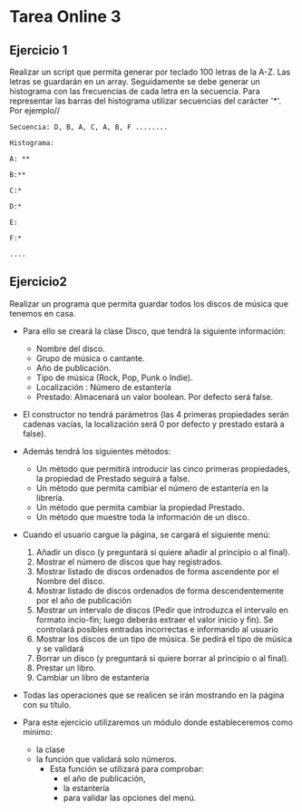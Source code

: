 # Tarea Online 3

## Ejercicio 1
Realizar un script que permita generar por teclado 100 letras de la A-Z. Las letras se guardarán en un array. Seguidamente se debe generar un histograma con las frecuencias de cada letra en la secuencia. Para representar las barras del histograma utilizar secuencias del carácter '*'. Por ejemplo//

```
Secuencia: D, B, A, C, A, B, F ........

Histograma:

A: **

B:**

C:*

D:*

E:

F:*

....

```

## Ejercicio2
Realizar un programa que permita guardar todos los discos de música que tenemos en casa.

- Para ello se creará la clase Disco, que tendrá la siguiente información:
    - Nombre del disco.
    - Grupo de música o cantante.
    - Año de publicación.
    - Tipo de música (Rock, Pop, Punk o Indie).
    - Localización : Número de estantería
    - Prestado: Almacenará un valor boolean. Por defecto será false.
- El constructor no tendrá parámetros (las 4 primeras propiedades serán cadenas vacías, la localización será 0 por defecto y prestado estará a false).
- Además tendrá los siguientes métodos:
    - Un método que permitirá introducir las cinco primeras propiedades, la propiedad de Prestado seguirá a false.
    - Un método que permita cambiar el número de estantería en la librería.
    - Un método que permita cambiar la propiedad Prestado.
    - Un método que muestre toda la información de un disco.
- Cuando el usuario cargue la página, se cargará el siguiente menú:
    1. Añadir un disco (y preguntará si quiere añadir al principio o al final).
    2.  Mostrar el número de discos que hay registrados.
    3. Mostrar listado de discos ordenados de forma ascendente por el Nombre del disco.
    4. Mostrar listado de discos ordenados de forma descendentemente por el año de publicación
    5. Mostrar un intervalo de discos (Pedir que introduzca el intervalo en formato incio-fin; luego deberás extraer el valor inicio y fin). Se controlará posibles entradas incorrectas e informando al usuario
    6. Mostrar los discos de un tipo de música. Se pedirá el tipo de música y se validará
    7. Borrar un disco (y preguntará si quiere borrar al principio o al final).
    8.  Prestar un libro.
    9. Cambiar un libro de estantería

- Todas las operaciones que se realicen se irán mostrando en la página con su título.
- Para este ejercicio utilizaremos un módulo donde estableceremos como mínimo:
    - la clase
    - la función que validará solo números. 
        - Esta función se utilizará para comprobar:
            - el año de publicación,
            - la estantería 
            - para validar las opciones del menú.

